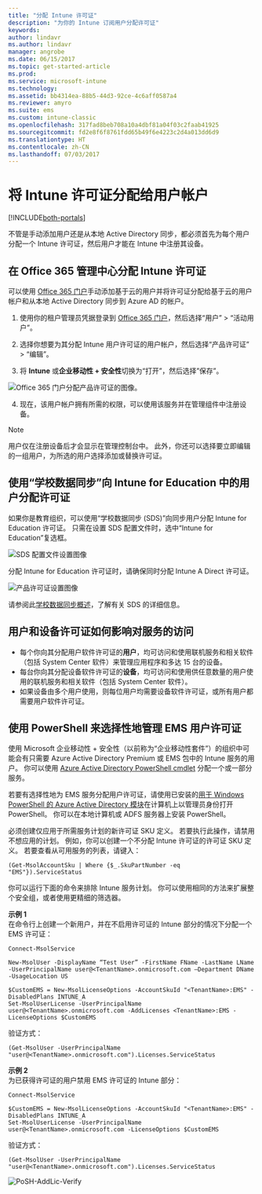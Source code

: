 ```yaml
---
title: "分配 Intune 许可证"
description: "为你的 Intune 订阅用户分配许可证"
keywords: 
author: lindavr
ms.author: lindavr
manager: angrobe
ms.date: 06/15/2017
ms.topic: get-started-article
ms.prod: 
ms.service: microsoft-intune
ms.technology: 
ms.assetid: bb4314ea-88b5-44d3-92ce-4c6aff0587a4
ms.reviewer: amyro
ms.suite: ems
ms.custom: intune-classic
ms.openlocfilehash: 317fad8beb708a10a4dbf81a04f03c2faab41925
ms.sourcegitcommit: fd2e8f6f8761fdd65b49f6e4223c2d4a013dd6d9
ms.translationtype: HT
ms.contentlocale: zh-CN
ms.lasthandoff: 07/03/2017
---
```

# <a name="assign-intune-licenses-to-your-user-accounts"></a>将 Intune 许可证分配给用户帐户

[!INCLUDE[both-portals](./includes/note-for-both-portals.md)]

不管是手动添加用户还是从本地 Active Directory 同步，都必须首先为每个用户分配一个 Intune 许可证，然后用户才能在 Intune 中注册其设备。

## <a name="assign-an-intune-license-in-the-office-365-admin-center"></a>在 Office 365 管理中心分配 Intune 许可证

可以使用 [Office 365 门户](http://go.microsoft.com/fwlink/p/?LinkId=698854)手动添加基于云的用户并将许可证分配给基于云的用户帐户和从本地 Active Directory 同步到 Azure AD 的帐户。

1.  使用你的租户管理员凭据登录到 [Office 365 门户](http://go.microsoft.com/fwlink/p/?LinkId=698854)，然后选择“用户” > “活动用户”。

2.  选择你想要为其分配 Intune 用户许可证的用户帐户，然后选择“产品许可证” > “编辑”。

3.  将 **Intune** 或**企业移动性 + 安全性**切换为“打开”，然后选择”保存”。

  ![Office 365 门户分配产品许可证的图像。](./media/office-assign-license.png)

4. 现在，该用户帐户拥有所需的权限，可以使用该服务并在管理组件中注册设备。

> [!NOTE]
> 用户仅在注册设备后才会显示在管理控制台中。 此外，你还可以选择要立即编辑的一组用户，为所选的用户选择添加或替换许可证。

## <a name="use-school-data-sync-to-assign-licenses-to-users-in-intune-for-education"></a>使用“学校数据同步”向 Intune for Education 中的用户分配许可证
如果你是教育组织，可以使用“学校数据同步 (SDS)”向同步用户分配 Intune for Education 许可证。 只需在设置 SDS 配置文件时，选中“Intune for Education”复选框。  

![SDS 配置文件设置图像](./media/i4e-sds-profile-setup-setting.png)

分配 Intune for Education 许可证时，请确保同时分配 Intune A Direct 许可证。

![产品许可证设置图像](./media/i4e-set-licenses.png)

请参阅此[学校数据同步概述](https://support.office.com/article/Overview-of-School-Data-Sync-and-Classroom-f3d1147b-4ade-4905-8518-508e729f2e91?ui=en-US&rs=en-US&ad=US)，了解有关 SDS 的详细信息。

## <a name="how-user-and-device-licenses-affect-access-to-services"></a>用户和设备许可证如何影响对服务的访问
* 每个你向其分配用户软件许可证的**用户**，均可访问和使用联机服务和相关软件（包括 System Center 软件）来管理应用程序和多达 15 台的设备。
* 每台你向其分配设备软件许可证的**设备**，均可访问和使用供任意数量的用户使用的联机服务和相关软件（包括 System Center 软件）。
* 如果设备由多个用户使用，则每位用户均需要设备软件许可证，或所有用户都需要用户软件许可证。

## <a name="use-powershell-to-selectively-manage-ems-user-licenses"></a>使用 PowerShell 来选择性地管理 EMS 用户许可证
使用 Microsoft 企业移动性 + 安全性（以前称为“企业移动性套件”）的组织中可能会有只需要 Azure Active Directory Premium 或 EMS 包中的 Intune 服务的用户。 你可以使用 [Azure Active Directory PowerShell cmdlet](https://msdn.microsoft.com/library/jj151815.aspx) 分配一个或一部分服务。

若要有选择性地为 EMS 服务分配用户许可证，请使用已安装的[用于 Windows PowerShell 的 Azure Active Directory 模块](https://msdn.microsoft.com/library/jj151815.aspx#bkmk_installmodule)在计算机上以管理员身份打开 PowerShell。 你可以在本地计算机或 ADFS 服务器上安装 PowerShell。

必须创建仅应用于所需服务计划的新许可证 SKU 定义。 若要执行此操作，请禁用不想应用的计划。 例如，你可以创建一个不分配 Intune 许可证的许可证 SKU 定义。 若要查看从可用服务的列表，请键入：

    (Get-MsolAccountSku | Where {$_.SkuPartNumber -eq "EMS"}).ServiceStatus

你可以运行下面的命令来排除 Intune 服务计划。 你可以使用相同的方法来扩展整个安全组，或者使用更精细的筛选器。

**示例 1**<br>
在命令行上创建一个新用户，并在不启用许可证的 Intune 部分的情况下分配一个 EMS 许可证：

    Connect-MsolService

    New-MsolUser -DisplayName “Test User” -FirstName FName -LastName LName -UserPrincipalName user@<TenantName>.onmicrosoft.com –Department DName -UsageLocation US

    $CustomEMS = New-MsolLicenseOptions -AccountSkuId "<TenantName>:EMS" -DisabledPlans INTUNE_A
    Set-MsolUserLicense -UserPrincipalName user@<TenantName>.onmicrosoft.com -AddLicenses <TenantName>:EMS -LicenseOptions $CustomEMS


验证方式：

    (Get-MsolUser -UserPrincipalName "user@<TenantName>.onmicrosoft.com").Licenses.ServiceStatus

**示例 2**<br>
为已获得许可证的用户禁用 EMS 许可证的 Intune 部分：

    Connect-MsolService

    $CustomEMS = New-MsolLicenseOptions -AccountSkuId "<TenantName>:EMS" -DisabledPlans INTUNE_A
    Set-MsolUserLicense -UserPrincipalName user@<TenantName>.onmicrosoft.com -LicenseOptions $CustomEMS

验证方式：

    (Get-MsolUser -UserPrincipalName "user@<TenantName>.onmicrosoft.com").Licenses.ServiceStatus

![PoSH-AddLic-Verify](./media/posh-addlic-verify.png)
